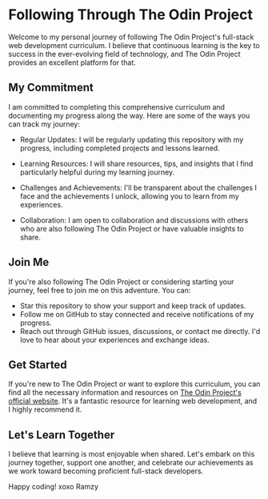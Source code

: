 # Following Through The Odin Project

Welcome to my personal journey of following The Odin Project's full-stack web development curriculum. I believe that continuous learning is the key to success in the ever-evolving field of technology, and The Odin Project provides an excellent platform for that.

## My Commitment

I am committed to completing this comprehensive curriculum and documenting my progress along the way. Here are some of the ways you can track my journey:

- Regular Updates: I will be regularly updating this repository with my progress, including completed projects and lessons learned.

- Learning Resources: I will share resources, tips, and insights that I find particularly helpful during my learning journey.

- Challenges and Achievements: I'll be transparent about the challenges I face and the achievements I unlock, allowing you to learn from my experiences.

- Collaboration: I am open to collaboration and discussions with others who are also following The Odin Project or have valuable insights to share.

## Join Me

If you're also following The Odin Project or considering starting your journey, feel free to join me on this adventure. You can:

- Star this repository to show your support and keep track of updates.
- Follow me on GitHub to stay connected and receive notifications of my progress.
- Reach out through GitHub issues, discussions, or contact me directly. I'd love to hear about your experiences and exchange ideas.

## Get Started

If you're new to The Odin Project or want to explore this curriculum, you can find all the necessary information and resources on [The Odin Project's official website](https://www.theodinproject.com/). It's a fantastic resource for learning web development, and I highly recommend it.

## Let's Learn Together

I believe that learning is most enjoyable when shared. Let's embark on this journey together, support one another, and celebrate our achievements as we work toward becoming proficient full-stack developers.

Happy coding!
xoxo
Ramzy
